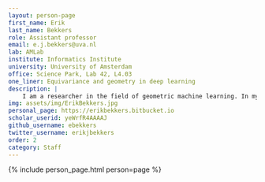```yaml
---
layout: person-page
first_name: Erik
last_name: Bekkers
role: Assistant professor
email: e.j.bekkers@uva.nl
lab: AMLab
institute: Informatics Institute
university: University of Amsterdam
office: Science Park, Lab 42, L4.03
one_liner: Equivariance and geometry in deep learning
description: |
    I am a researcher in the field of geometric machine learning. In my work I focus on the mathematical foundations of deep learning and choose to work on topics that directly contribute to solving core problems in medical image analysis, aiming for generic solutions with a wide application scope. In the past I developed image analysis algorithms based on sub-Riemannian geometry in the Lie group SE(2) using the same mathematical techniques that are used to model the perceptual behavior of our visual system. Such brain inspired mathematics are not only relevant in image processing, but also more generally in machine learning where the use of symmetries and geometric structure provides powerful tools for robust and efficient representation learning and dealing with context. I currently work on group convolutional neural networks and related geometric machine learning techniques.
img: assets/img/ErikBekkers.jpg
personal_page: https://erikbekkers.bitbucket.io
scholar_userid: yeWrfR4AAAAJ
github_username: ebekkers
twitter_username: erikjbekkers
order: 2
category: Staff
---
```


{% include person_page.html person=page %}
